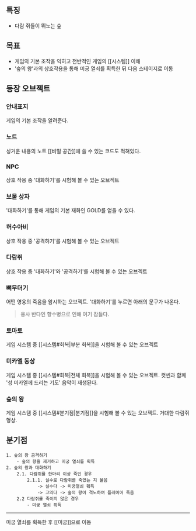 ## 특징
- 다람 쥐들이 뛰노는 숲

## 목표
- 게임의 기본 조작을 익히고 전반적인 게임의 [[시스템]] 이해
- '숲의 왕'과의 상호작용을 통해 미궁 열쇠를 획득한 뒤 다음 스테이지로 이동

## 등장 오브젝트
### 안내표지
게임의 기본 조작을 알려준다.
### 노트
싱거운 내용의 노트 [[비밀 공간]]에 쓸 수 있는 코드도 적혀있다.
### NPC
상호 작용 중 '대화하기'를 시험해 볼 수 있는 오브젝트
### 보물 상자
'대화하기'를 통해 게임의 기본 재화인 GOLD를 얻을 수 있다.
### 허수아비
상호 작용 중 '공격하기'를 시험해 볼 수 있는 오브젝트
### 다람쥐
상호 작용 중 '대화하기'와 '공격하기'를 시험해 볼 수 있는 오브젝트
### 뼈무더기
어떤 영웅의 죽음을 암시하는 오브젝트. '대화하기'를 누르면 아래의 문구가 나온다.
> 용사 반다인  향수병으로 인해 여기 잠들다.
### 토마토
게임 시스템 중 [[시스템#회복|부분 회복]]을 시험해 볼 수 있는 오브젝트 
### 미카엘 동상
게임 시스템 중 [[시스템#회복|전체 회복]]을 시험해 볼 수 있는 오브젝트. 컷씬과 함께 '성 미카엘께 드리는 기도' 음악이 재생된다.
### 숲의 왕
게임 시스템 중 [[시스템#분기점|분기점]]을 시험해 볼 수 있는 오브젝트. 거대한 다람쥐 형상.

## 분기점
	1. 숲의 왕 공격하기
		- 숲의 왕을 제거하고 미궁 열쇠를 획득
	2. 숲의 왕과 대화하기
		2.1. 다람쥐를 한마리 이상 죽인 경우
			2.1.1. 실수로 다람쥐를 죽였는 지 물음
				-> 실수다 -> 미궁열쇠 획득
				-> 고의다 -> 숲의 왕이 격노하여 플레이어 죽음
		2.2 다람쥐를 죽이지 않은 경우
			- 미궁 열쇠 획득

----
미궁 열쇠를 획득한 후 [[미궁]]으로 이동